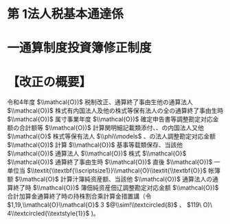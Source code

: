 # 第 1法人税基本通達係

# 一通算制度投資簿修正制度

# 【改正の概要】

令和4年度 $\\mathcal{O})$ 税制改正、通算終了事由生他の通算法人 $\\mathcal{O})$ 株式有内国法人及他の株式等保有法人の全の通算終了事由生時 $\\mathcal{O})$ 属寸事業年度 $\\mathcal{O})$ 確定申告書等調整勘定对応金额の合計额等 $\\mathcal{O})$ 計算関明細記載類添付、、の内国法人又他 $\\mathcal{O}$ 株式等保有法人 $\\phi\\models$ 、の法人調整勘定对応金额 $\\mathcal{O})$ 計算 $\\mathcal{O})$ 基事等载類保存、当該他 $\\mathcal{O})$ 通算法人 $\\mathcal{O})$ 株式 $\\mathcal{O}$ $\\mathcal{O})$ 通算終了事由生時 $\\mathcal{O})$ 直後 $\\mathcal{O})$ 一单位当 $\\textit{\\textbf{\\scriptsize1}}\\mathcal{O}\\textit{\\textbf{O}}$ 帐簿额 $\\mathcal{O}$ 計算汁簿純资産额、当該他 $\\mathcal{O})$ 通算法人の通算終了時 $\\mathcal{O})$ 簿佃純资産佃辽調整勘定对応金额 $\\mathcal{O})$ 合計加算金通算終了時の持株割合乘計算金措置講（令 $1,19,\\mathcal{O}\\mathcal{O}$ 3 $@\\sim!\\textcircled{8}$ 、 $119\ O)\ 4\\textcircled{\\textstyle{1}}$ )。
